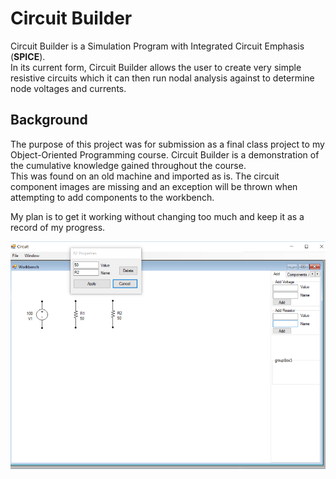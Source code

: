 # Circuit Builder
Circuit Builder is a Simulation Program with Integrated Circuit Emphasis (**SPICE**).  
In its current form, Circuit Builder allows the user to create very simple resistive circuits which it can then run nodal analysis against to determine node voltages and currents.
## Background
The purpose of this project was for submission as a final class project to my Object-Oriented Programming course. Circuit Builder is a demonstration of the cumulative knowledge gained throughout the course.  
This was found on an old machine and imported as is. The circuit component images are missing and an exception will be thrown when attempting to add components to the workbench.

My plan is to get it working without changing too much and keep it as a record of my progress.

![Circuit Builder Screenshot](docs/images/circuitbuilder.png)